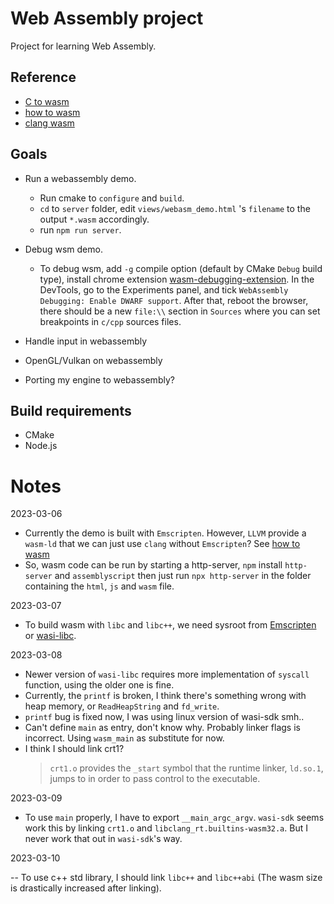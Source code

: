 # Web Assembly project

Project for learning Web Assembly.

## Reference

-   [C to wasm](https://developer.mozilla.org/en-US/docs/WebAssembly/C_to_wasm)
-   [how to wasm](https://github.com/ern0/howto-wasm-minimal/)
-   [clang wasm](https://schellcode.github.io/webassembly-without-emscripten)

## Goals

-   Run a webassembly demo.
    -   Run cmake to `configure` and `build`.
    -  `cd` to `server` folder, edit `views/webasm_demo.html` 's `filename` to the output `*.wasm` accordingly.
    -   run `npm run server`.
-   Debug wsm demo.

    -   To debug wsm, add `-g` compile option (default by CMake `Debug` build type), install chrome extension [wasm-debugging-extension](https://goo.gle/wasm-debugging-extension).
        In the DevTools, go to the Experiments panel, and tick `WebAssembly Debugging: Enable DWARF support`. After that, reboot the browser, there should be a new `file:\\` section in `Sources` where you can set breakpoints in `c/cpp` sources files.

-   Handle input in webassembly
-   OpenGL/Vulkan on webassembly
-   Porting my engine to webassembly?

## Build requirements

-   CMake
-   Node.js

# Notes

2023-03-06

-   Currently the demo is built with `Emscripten`.
    However, `LLVM` provide a `wasm-ld` that we can just use `clang` without `Emscripten`?
    See [how to wasm](https://github.com/ern0/howto-wasm-minimal/)
-   So, wasm code can be run by starting a http-server, `npm` install `http-server` and `assemblyscript`
    then just run `npx http-server` in the folder containing the `html`, `js` and `wasm` file.

2023-03-07

-   To build wasm with `libc` and `libc++`, we need sysroot from [Emscripten](https://github.com/emscripten-core/emscripten/tree/main/system) or [wasi-libc](https://github.com/WebAssembly/wasi-libc/tree/main).

2023-03-08

-   Newer version of `wasi-libc` requires more implementation of `syscall` function, using the older one is fine.
-   Currently, the `printf` is broken, I think there's something wrong with heap memory, or `ReadHeapString` and `fd_write`.
-   `printf` bug is fixed now, I was using linux version of wasi-sdk smh..
-   Can't define `main` as entry, don't know why. Probably linker flags is incorrect. Using `wasm_main` as substitute for now.
-   I think I should link crt1?
    > `crt1.o` provides the `_start` symbol that the runtime linker, `ld.so.1`, jumps to in order to pass control to the executable.

2023-03-09

-   To use `main` properly, I have to export `__main_argc_argv`. `wasi-sdk` seems work this by linking `crt1.o` and `libclang_rt.builtins-wasm32.a`.
    But I never work that out in `wasi-sdk`'s way.


2023-03-10

-- To use c++ std library, I should link `libc++` and `libc++abi` (The wasm size is drastically increased after linking).
